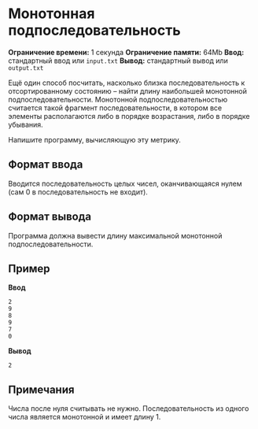 # Монотонная подпоследовательность

**Ограничение времени:** 1 секунда
**Ограничение памяти:** 64Mb
**Ввод:** стандартный ввод или `input.txt`
**Вывод:** стандартный вывод или `output.txt`

Ещё один способ посчитать, насколько близка последовательность к отсортированному состоянию – найти длину наибольшей монотонной подпоследовательности. Монотонной подпоследовательностью считается такой фрагмент последовательности, в котором все элементы располагаются либо в порядке возрастания, либо в порядке убывания.

Напишите программу, вычисляющую эту метрику.

## Формат ввода

Вводится последовательность целых чисел, оканчивающаяся нулем (сам 0 в последовательность не входит).

## Формат вывода

Программа должна вывести длину максимальной монотонной подпоследовательности.

## Пример

**Ввод**
```
2
9
8
9
7
0
```

**Вывод**
```
2
```

## Примечания

Числа после нуля считывать не нужно.
Последовательность из одного числа является монотонной и имеет длину 1.